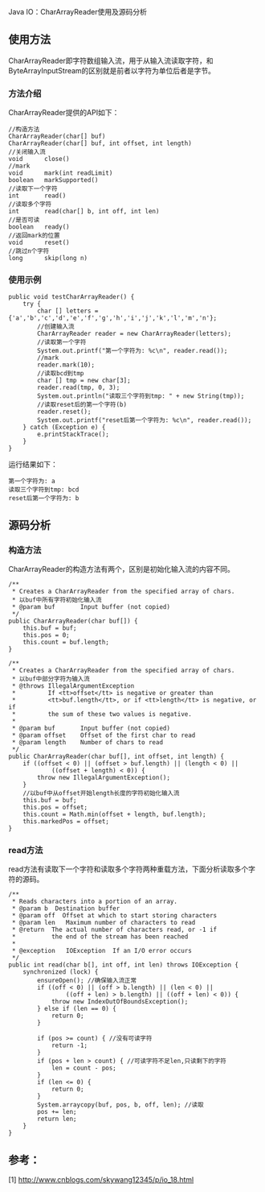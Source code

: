 Java IO：CharArrayReader使用及源码分析

##  使用方法

CharArrayReader即字符数组输入流，用于从输入流读取字符，和ByteArrayInputStream的区别就是前者以字符为单位后者是字节。

###  方法介绍

CharArrayReader提供的API如下：

    
    
    //构造方法
    CharArrayReader(char[] buf)
    CharArrayReader(char[] buf, int offset, int length)
    //关闭输入流
    void      close()
    //mark
    void      mark(int readLimit)
    boolean   markSupported()
    //读取下一个字符
    int       read()
    //读取多个字符
    int       read(char[] b, int off, int len)
    //是否可读
    boolean   ready()
    //返回mark的位置
    void      reset()
    //跳过n个字符
    long      skip(long n)
    

###  使用示例

    
    
    public void testCharArrayReader() {
        try {
            char [] letters = {'a','b','c','d','e','f','g','h','i','j','k','l','m','n'};
            //创建输入流
            CharArrayReader reader = new CharArrayReader(letters);
            //读取第一个字符
            System.out.printf("第一个字符为: %c\n", reader.read());
            //mark
            reader.mark(10);
            //读取bcd到tmp
            char [] tmp = new char[3];
            reader.read(tmp, 0, 3);
            System.out.println("读取三个字符到tmp: " + new String(tmp));
            //读取reset后的第一个字符(b)
            reader.reset();
            System.out.printf("reset后第一个字符为: %c\n", reader.read());
        } catch (Exception e) {
            e.printStackTrace();
        }
    }

运行结果如下：

    
    
    第一个字符为: a
    读取三个字符到tmp: bcd
    reset后第一个字符为: b

##  源码分析

###  构造方法

CharArrayReader的构造方法有两个，区别是初始化输入流的内容不同。

    
    
    /**
     * Creates a CharArrayReader from the specified array of chars.
     * 以buf中所有字符初始化输入流
     * @param buf       Input buffer (not copied)
     */
    public CharArrayReader(char buf[]) {
        this.buf = buf;
        this.pos = 0;
        this.count = buf.length;
    }
    
    /**
     * Creates a CharArrayReader from the specified array of chars.
     * 以buf中部分字符为输入流
     * @throws IllegalArgumentException
     *         If <tt>offset</tt> is negative or greater than
     *         <tt>buf.length</tt>, or if <tt>length</tt> is negative, or if
     *         the sum of these two values is negative.
     *
     * @param buf       Input buffer (not copied)
     * @param offset    Offset of the first char to read
     * @param length    Number of chars to read
     */
    public CharArrayReader(char buf[], int offset, int length) {
        if ((offset < 0) || (offset > buf.length) || (length < 0) ||
                ((offset + length) < 0)) {
            throw new IllegalArgumentException();
        }
        //以buf中从offset开始length长度的字符初始化输入流
        this.buf = buf;
        this.pos = offset;
        this.count = Math.min(offset + length, buf.length);
        this.markedPos = offset;
    }

###  read方法

read方法有读取下一个字符和读取多个字符两种重载方法，下面分析读取多个字符的源码。

    
    
    /**
     * Reads characters into a portion of an array.
     * @param b  Destination buffer
     * @param off  Offset at which to start storing characters
     * @param len   Maximum number of characters to read
     * @return  The actual number of characters read, or -1 if
     *          the end of the stream has been reached
     *
     * @exception   IOException  If an I/O error occurs
     */
    public int read(char b[], int off, int len) throws IOException {
        synchronized (lock) {
            ensureOpen(); //确保输入流正常
            if ((off < 0) || (off > b.length) || (len < 0) ||
                    ((off + len) > b.length) || ((off + len) < 0)) {
                throw new IndexOutOfBoundsException();
            } else if (len == 0) {
                return 0;
            }
    
            if (pos >= count) { //没有可读字符
                return -1;
            }
            if (pos + len > count) { //可读字符不足len,只读剩下的字符
                len = count - pos;
            }
            if (len <= 0) {
                return 0;
            }
            System.arraycopy(buf, pos, b, off, len); //读取
            pos += len;
            return len;
        }
    }

##  参考：

[1] [ http://www.cnblogs.com/skywang12345/p/io_18.html
](http://www.cnblogs.com/skywang12345/p/io_18.html)

